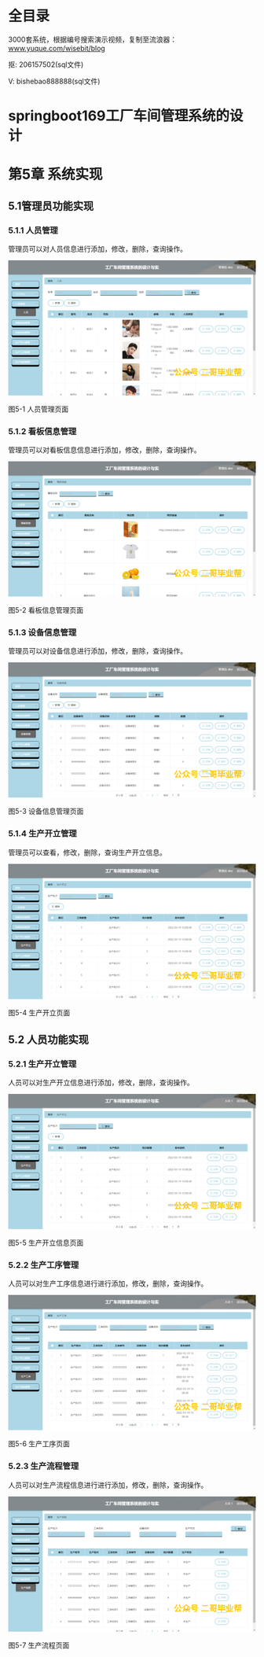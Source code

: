 # 全目录

3000套系统，根据编号搜索演示视频，复制至流浪器：www.yuque.com/wisebit/blog


<p>抠: 206157502(sql文件)</p>
<p>V: bishebao888888(sql文件)</p>


# springboot169工厂车间管理系统的设计
# 第5章 系统实现
## 5.1管理员功能实现
### 5.1.1 人员管理
管理员可以对人员信息进行添加，修改，删除，查询操作。

![](/md/blog.009.png)

图5-1 人员管理页面
### 5.1.2 看板信息管理
管理员可以对看板信息信息进行添加，修改，删除，查询操作。

![](/md/blog.010.png)

图5-2 看板信息管理页面
### 5.1.3 设备信息管理
管理员可以对设备信息进行添加，修改，删除，查询操作。

![](/md/blog.011.png)

图5-3 设备信息管理页面
### 5.1.4 生产开立管理
管理员可以查看，修改，删除，查询生产开立信息。

![](/md/blog.012.png)

图5-4 生产开立页面
## 5.2 人员功能实现
### 5.2.1 生产开立管理
人员可以对生产开立信息进行添加，修改，删除，查询操作。

![](/md/blog.013.png)

图5-5 生产开立信息页面
### 5.2.2 生产工序管理
人员可以对生产工序信息进行进行添加，修改，删除，查询操作。

![](/md/blog.014.png)

图5-6 生产工序页面
### 5.2.3 生产流程管理
人员可以对生产流程信息进行进行添加，修改，删除，查询操作。

![](/md/blog.015.png)

图5-7 生产流程页面













